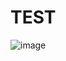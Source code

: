# TEST
![image](https://user-images.githubusercontent.com/15637021/116705460-8ec0f480-a99a-11eb-8fe3-41f35c4137fd.png)
